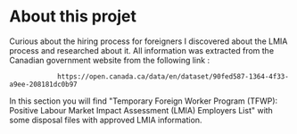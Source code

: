 # About this projet

Curious about the hiring process for foreigners I discovered about the LMIA process and researched about it. 	All information was extracted from the Canadian government website from the following link : 

				

				https://open.canada.ca/data/en/dataset/90fed587-1364-4f33-a9ee-208181dc0b97



In	this section you will find "Temporary Foreign Worker Program (TFWP): Positive Labour Market Impact Assessment (LMIA) Employers List" with some disposal files with approved LMIA information.
